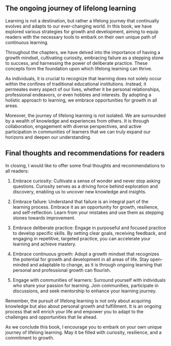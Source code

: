 
The ongoing journey of lifelong learning
----------------------------------------

Learning is not a destination, but rather a lifelong journey that continually evolves and adapts to our ever-changing world. In this book, we have explored various strategies for growth and development, aiming to equip readers with the necessary tools to embark on their own unique path of continuous learning.

Throughout the chapters, we have delved into the importance of having a growth mindset, cultivating curiosity, embracing failure as a stepping stone to success, and harnessing the power of deliberate practice. These concepts form the foundation upon which lifelong learning can thrive.

As individuals, it is crucial to recognize that learning does not solely occur within the confines of traditional educational institutions. Instead, it permeates every aspect of our lives, whether it be personal relationships, professional endeavors, or even hobbies and interests. By adopting a holistic approach to learning, we embrace opportunities for growth in all areas.

Moreover, the journey of lifelong learning is not isolated. We are surrounded by a wealth of knowledge and experiences from others. It is through collaboration, engagement with diverse perspectives, and active participation in communities of learners that we can truly expand our horizons and deepen our understanding.

Final thoughts and recommendations for readers
----------------------------------------------

In closing, I would like to offer some final thoughts and recommendations to all readers:

1. Embrace curiosity: Cultivate a sense of wonder and never stop asking questions. Curiosity serves as a driving force behind exploration and discovery, enabling us to uncover new knowledge and insights.

2. Embrace failure: Understand that failure is an integral part of the learning process. Embrace it as an opportunity for growth, resilience, and self-reflection. Learn from your mistakes and use them as stepping stones towards improvement.

3. Embrace deliberate practice: Engage in purposeful and focused practice to develop specific skills. By setting clear goals, receiving feedback, and engaging in repetitive, targeted practice, you can accelerate your learning and achieve mastery.

4. Embrace continuous growth: Adopt a growth mindset that recognizes the potential for growth and development in all areas of life. Stay open-minded and adaptable to change, as it is through ongoing learning that personal and professional growth can flourish.

5. Engage with communities of learners: Surround yourself with individuals who share your passion for learning. Join communities, participate in discussions, and seek mentorship to enhance your learning journey.

Remember, the pursuit of lifelong learning is not only about acquiring knowledge but also about personal growth and fulfillment. It is an ongoing process that will enrich your life and empower you to adapt to the challenges and opportunities that lie ahead.

As we conclude this book, I encourage you to embark on your own unique journey of lifelong learning. May it be filled with curiosity, resilience, and a commitment to growth.